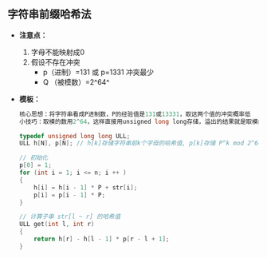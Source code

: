 ## 字符串前缀哈希法

- **注意点：**

  1. 字母不能映射成0
  2. 假设不存在冲突
     - p（进制）=131 或 p=1331 冲突最少
     - Q  （被模数）=2^64^

- **模板：**

  ```c++
  核心思想：将字符串看成P进制数，P的经验值是131或13331，取这两个值的冲突概率低
  小技巧：取模的数用2^64，这样直接用unsigned long long存储，溢出的结果就是取模的结果
  
  typedef unsigned long long ULL;
  ULL h[N], p[N]; // h[k]存储字符串前k个字母的哈希值, p[k]存储 P^k mod 2^64
  
  // 初始化
  p[0] = 1;
  for (int i = 1; i <= n; i ++ )
  {
      h[i] = h[i - 1] * P + str[i];
      p[i] = p[i - 1] * P;
  }
  
  // 计算子串 str[l ~ r] 的哈希值
  ULL get(int l, int r)
  {
      return h[r] - h[l - 1] * p[r - l + 1];
  }
  ```

  